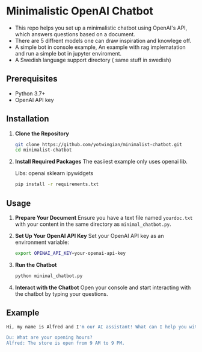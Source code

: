 # Minimalistic OpenAI Chatbot

- This repo helps you set up a minimalistic chatbot using OpenAI's API, which answers questions based on a document.
- There are 5 diffrent models one can draw inspiration and knowlege off.
- A simple bot in console example,  An example with rag implematation and run a simple bot in jupyter enviroment.
- A Swedish language support directory ( same stuff in swedish)


## Prerequisites

- Python 3.7+
- OpenAI API key

## Installation

1. **Clone the Repository**
    ```bash
    git clone https://github.com/yotwingian/minimalist-chatbot.git
    cd minimalist-chatbot
    ```

2. **Install Required Packages**
  The easiiest example only uses openai lib.
  
  
   Libs: openai
         sklearn
         ipywidgets    

    ```bash
    pip install -r requirements.txt
    ```

## Usage

1. **Prepare Your Document**
    Ensure you have a text file named `yourdoc.txt` with your  content in the same directory as `minimal_chatbot.py`.

2. **Set Up Your OpenAI API Key**
    Set your OpenAI API key as an environment variable:
    ```bash
    export OPENAI_API_KEY=your-openai-api-key
    ```

3. **Run the Chatbot**
    ```bash
    python minimal_chatbot.py
    ```

4. **Interact with the Chatbot**
    Open your console and start interacting with the chatbot by typing your questions.

## Example

```bash
Hi, my name is Alfred and I'm our AI assistant! What can I help you with?

Du: What are your opening hours?
Alfred: The store is open from 9 AM to 9 PM.

